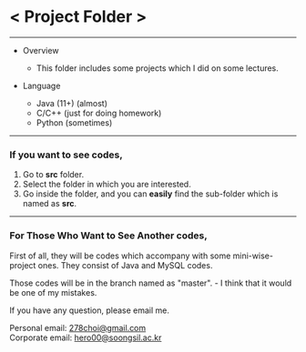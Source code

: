 # < Project Folder >
<hr/>

* Overview   
  + This folder includes some projects which I did on some lectures.

* Language   
  + Java (11+) (almost)
  + C/C++ (just for doing homework)
  + Python (sometimes)   
<hr/>

### If you want to see codes,   

1. Go to __src__ folder.
2. Select the folder in which you are interested.
3. Go inside the folder, and you can __easily__ find the sub-folder which is named as __src__.   
<hr/>

### For Those Who Want to See Another codes,

First of all, they will be codes which accompany with some mini-wise-project ones. They consist of Java and MySQL codes.

Those codes will be in the branch named as "master". - I think that it would be one of my mistakes.


If you have any question, please email me.

Personal email: <278choi@gmail.com>   
Corporate email: <hero00@soongsil.ac.kr>   
